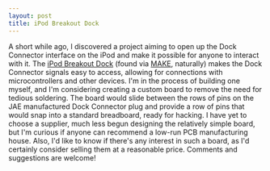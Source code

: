 ```yaml
---
layout: post
title: iPod Breakout Dock
---
```

A short while ago, I discovered a project aiming to open up the Dock Connector interface on the iPod and make it possible for anyone to interact with it. The [iPod Breakout Dock](http://panocamera.com/2005/Blog_Nov%2025,%202005_11-28.html) (found via [MAKE](http://www.makezine.com/blog/archive/2005/11/diy_ipod_breakout_dock.html), naturally) makes the Dock Connector signals easy to access, allowing for connections with microcontrollers and other devices. I'm in the process of building one myself, and I'm considering creating a custom board to remove the need for tedious soldering. The board would slide between the rows of pins on the JAE manufactured Dock Connector plug and provide a row of pins that would snap into a standard breadboard, ready for hacking. I have yet to choose a supplier, much less begun designing the relatively simple board, but I'm curious if anyone can recommend a low-run PCB manufacturing house. Also, I'd like to know if there's any interest in such a board, as I'd certainly consider selling them at a reasonable price. Comments and suggestions are welcome!

